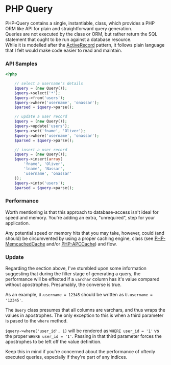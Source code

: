 PHP Query
===

PHP-Query contains a single, instantiable, class, which provides a PHP ORM like
API for plain and straightforward query generation.  
Queries are not executed by the class or ORM, but rather return the SQL
statement that ought to be run against a database resource.  
While it is modelled after the
[ActiveRecord](http://en.wikipedia.org/wiki/Active_record_pattern)
pattern, it follows plain language that I felt would make code easier to read
and maintain.

### API Samples

``` php
<?php

    // select a username's details
    $query = (new Query());
    $query->select('*');
    $query->from('users');
    $query->where('username', 'onassar');
    $parsed = $query->parse();

    // update a user record
    $query = (new Query());
    $query->update('users');
    $query->set('fname', 'Oliver');
    $query->where('username', 'onassar');
    $parsed = $query->parse();

    // insert a user record
    $query = (new Query());
    $query->insert(array(
        'fname', 'Oliver',
        'lname', 'Nassar',
        'username', 'onassar'
    ));
    $query->into('users');
    $parsed = $query->parse();

```

### Performance
Worth mentioning is that this approach to database-access isn&#039;t ideal for
speed and memory. You&#039;re adding an extra, &quot;unrequired&quot;, step for
your application.

Any potential speed or memory hits that you may take, however, could (and
should) be circumvented by using a proper caching engine, class
(see [PHP-MemcachedCache](https://github.com/onassar/PHP-MemcachedCache) and/or
[PHP-APCCache](https://github.com/onassar/PHP-APCCache)) and flow.

### Update
Regarding the section above, I've stumbled upon some information suggesting that
during the filter stage of generating a query, the performance will be effected
if a `varchar` column has it's value compared without apostrophes. Presumably,
the converse is true.

As an example, `U.username = 12345` should be written as
`U.username = '12345'`.

The `Query` class presumes that all columns are varchars, and thus wraps the
values in apostrophes. The only exception to this is when a third parameter is
pased to the `where` method.

`$query->where('user_id', 1)` will be rendered as `WHERE user_id = '1'` vs the
proper `WHERE user_id = '1'`. Passing in that third parameter forces the
apostrophes to be left off the value definition.

Keep this in mind if you're concerned about the performance of oftenly executed
queries, especially if they're part of any indices.